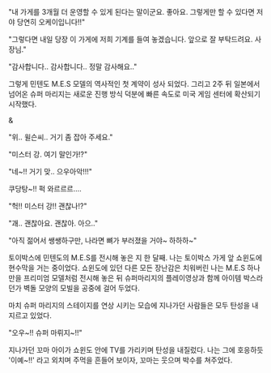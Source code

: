 "내 가게를 3개월 더 운영할 수 있게 된다는 말이군요. 좋아요. 그렇게만 할 수 있다면 저야 당연히 오케이입니다!!"

"그렇다면 내일 당장 이 가게에 저희 기계를 들여 놓겠습니다. 앞으로 잘 부탁드려요. 사장님."

"감사합니다.. 감사합니다.. 정말 감사해요.."

그렇게 민텐도 M.E.S 모델의 역사적인 첫 계약이 성사 되었다. 그리고 2주 뒤 일본에서 넘어온 슈퍼 마리지는 새로운 진행 방식 덕분에 빠른 속도로 미국 게임 센터에 확산되기 시작했다.

&

"위.. 윌슨씨.. 거기 좀 잡아 주세요."

"미스터 강. 여기 말인가!?"

"네~!! 거기 맞.. 으우아악!!!"

쿠당탕~!! 퍽 와르르르....

"헉!! 미스터 강!! 괜찮나!?"

"괘.. 괜찮아요. 괜찮아. 아으.."

"아직 젊어서 쌩쌩하구만, 나라면 뼈가 부러졌을 거야~ 하하하~"

토이박스에 민텐도의 M.E.S를 전시해 놓은 지 한 달째. 나는 토이박스 가게 앞 쇼윈도에 현수막을 거는 중이었다. 쇼윈도에 있던 다른 모든 장난감은 치워버린 나는 M.E.S 하나만을 프리미엄 모델처럼 전시해 놓은 뒤 슈퍼마리지의 플레이영상과 함께 아이템 박스라던가 벽돌 모양의 모빌을 공중에 걸어 두었다.

마치 슈퍼 마리지의 스테이지를 연상 시키는 모습에 지나가던 사람들은 모두 탄성을 내지르고 있었다.

"오우~!! 슈퍼 마뤼지~!!"

지나가던 꼬마 아이가 쇼윈도 안에 TV를 가리키며 탄성을 내질렀다. 나는 그에 호응하듯 '이예~!!' 라고 외치며 주먹을 흔들어 보이자, 꼬마는 웃으며 박수를 쳐주었다.